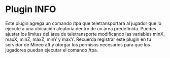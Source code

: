 # Plugin INFO
Este plugin agrega un comando /tpa que teletransportará al jugador que lo ejecute a una ubicación aleatoria dentro de un área predefinida. Puedes ajustar los límites del área de teletransporte modificando las variables minX, maxX, minZ, maxZ, minY y maxY.
Recuerda registrar este plugin en tu servidor de Minecraft y otorgar los permisos necesarios para que los jugadores puedan ejecutar el comando /tpa.
